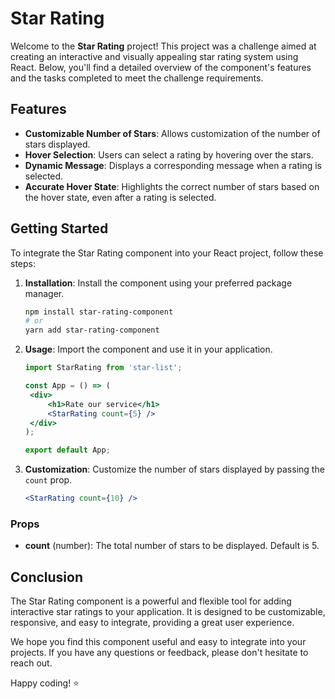 # Star Rating

Welcome to the **Star Rating** project! This project was a challenge aimed at creating an interactive and visually appealing star rating system using React. Below, you'll find a detailed overview of the component's features and the tasks completed to meet the challenge requirements.

## Features

- **Customizable Number of Stars**: Allows customization of the number of stars displayed.
- **Hover Selection**: Users can select a rating by hovering over the stars.
- **Dynamic Message**: Displays a corresponding message when a rating is selected.
- **Accurate Hover State**: Highlights the correct number of stars based on the hover state, even after a rating is selected.

## Getting Started

To integrate the Star Rating component into your React project, follow these steps:

1. **Installation**:
   Install the component using your preferred package manager.

   ```bash
   npm install star-rating-component
   # or
   yarn add star-rating-component
   ```

2. **Usage**:
   Import the component and use it in your application.

   ```jsx
   import StarRating from 'star-list';

   const App = () => (
   	<div>
   		<h1>Rate our service</h1>
   		<StarRating count={5} />
   	</div>
   );

   export default App;
   ```

3. **Customization**:
   Customize the number of stars displayed by passing the `count` prop.
   ```jsx
   <StarRating count={10} />
   ```

### Props

- **count** (number): The total number of stars to be displayed. Default is 5.

## Conclusion

The Star Rating component is a powerful and flexible tool for adding interactive star ratings to your application. It is designed to be customizable, responsive, and easy to integrate, providing a great user experience.

We hope you find this component useful and easy to integrate into your projects. If you have any questions or feedback, please don't hesitate to reach out.

Happy coding! ⭐
